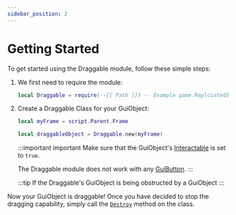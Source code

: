 ```yaml
---
sidebar_position: 2
---
```


# Getting Started

To get started using the Draggable module, follow these simple steps:

1. We first need to require the module:

   ```lua
   local Draggable = require(--[[ Path ]]) -- Example game.ReplciatedStorage.Draggable
   ```

2. Create a Draggable Class for your GuiObject:

   ```lua
   local myFrame = script.Parent.Frame

   local draggableObject = Draggable.new(myFrame)
   ```

   :::important important
   Make sure that the GuiObject's [Interactable](https://create.roblox.com/docs/reference/engine/classes/GuiObject#Interactable) is set to `true`.

   The Draggable module does not work with any [GuiButton](https://create.roblox.com/docs/reference/engine/classes/GuiButton).
   :::

   :::tip
   If the Draggable's GuiObject is being obstructed by a GuiObject
   :::

Now your GuiObject is draggable! Once you have decided to stop the dragging capability, simply call the [`Destroy`](../api/Draggable#Destroy) method on the class.
